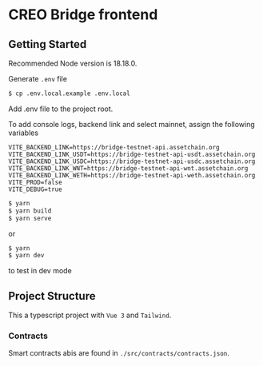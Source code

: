 # CREO Bridge frontend

## Getting Started

Recommended Node version is 18.18.0.

Generate `.env` file

```bash
$ cp .env.local.example .env.local
```

Add .env file to the project root.

To add console logs, backend link and select mainnet, assign the following variables

```
VITE_BACKEND_LINK=https://bridge-testnet-api.assetchain.org
VITE_BACKEND_LINK_USDT=https://bridge-testnet-api-usdt.assetchain.org
VITE_BACKEND_LINK_USDC=https://bridge-testnet-api-usdc.assetchain.org
VITE_BACKEND_LINK_WNT=https://bridge-testnet-api-wnt.assetchain.org
VITE_BACKEND_LINK_WETH=https://bridge-testnet-api-weth.assetchain.org
VITE_PROD=false
VITE_DEBUG=true
```

```bash
$ yarn
$ yarn build
$ yarn serve
```

or

```bash
$ yarn
$ yarn dev
``` 
to test in dev mode
## Project Structure

This a typescript project with `Vue 3` and `Tailwind`.

### Contracts

Smart contracts abis are found in `./src/contracts/contracts.json`.


